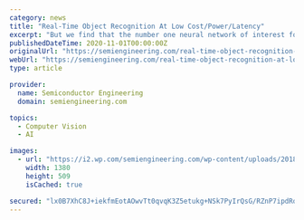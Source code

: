 ```yaml
---
category: news
title: "Real-Time Object Recognition At Low Cost/Power/Latency"
excerpt: "But we find that the number one neural network of interest for most customers is real-time object recognition, such as YOLOv3. It’s not possible to do comparisons here because nobody shows a YOLOv3 benchmark for their inferencing. But it’s very ..."
publishedDateTime: 2020-11-01T00:00:00Z
originalUrl: "https://semiengineering.com/real-time-object-recognition-at-low-cost-power-latency/"
webUrl: "https://semiengineering.com/real-time-object-recognition-at-low-cost-power-latency/"
type: article

provider:
  name: Semiconductor Engineering
  domain: semiengineering.com

topics:
  - Computer Vision
  - AI

images:
  - url: "https://i2.wp.com/semiengineering.com/wp-content/uploads/2018/10/Flex-Logix_NMAX-benchmarks-fig2-YOLOv3.png?fit=1380%2C509&#038;ssl=1"
    width: 1380
    height: 509
    isCached: true

secured: "lx0B7XhC8J+iekfmEotAOwvTt0qvqK3Z5etukg+NSk7PyIrQsG/RZnP7ipdRq26b2XxAyVJ3Q7Sfd/UP/0cp7U/qXI/8uW+XyDmiV3emFDINgRVnM24WPWptjoiCuEbA454FD56x8CE+uG66nHvlIFcJ7DMa2UpqUXshcHbVQiFy3azQCXK3lwJkcdELFVMUXdx8m/w4j5SJrOKpANn0E1SgA2Rm5hVZvsKtFbTGSKJy9e7wZy2pvBXD/ZtTkufifwQF/CZQiEH480+GuPaX2TzSoAjPJEwvGUY5rZDKsdef5sYcnGLbrZKun9F5vXLNphHHH9r/GH6NnsMFoB7d4rlF5ekK/VMDcTgEhw4fXoc=;y0ckijd0S+XY7z4zsBK8uw=="
---
```


